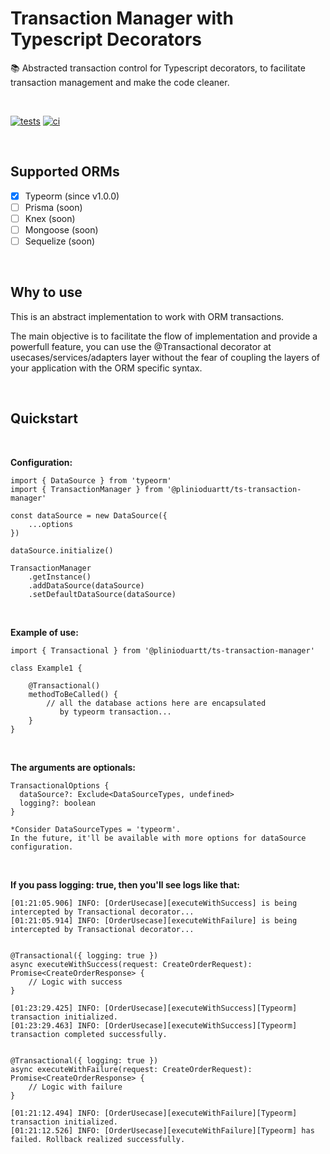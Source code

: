 # **Transaction Manager with Typescript Decorators**

📚 Abstracted transaction control for Typescript decorators, to facilitate transaction management and make the code cleaner.

<br>

[![tests](https://github.com/plinioduartt/ts-transaction-manager/actions/workflows/tests.yml/badge.svg?branch=master)](https://github.com/plinioduartt/ts-transaction-manager/actions/workflows/tests.yml)
[![ci](https://github.com/plinioduartt/ts-transaction-manager/actions/workflows/ci.yml/badge.svg?branch=master)](https://github.com/plinioduartt/ts-transaction-manager/actions/workflows/ci.yml)

<br>

## **Supported ORMs**

- [x] Typeorm (since v1.0.0)
- [ ] Prisma (soon)
- [ ] Knex (soon)
- [ ] Mongoose (soon)
- [ ] Sequelize (soon)

<br>

## **Why to use**

This is an abstract implementation to work with ORM transactions.

The main objective is to facilitate the flow of implementation and provide a powerfull feature, you can use the @Transactional decorator at usecases/services/adapters layer without the fear of coupling the layers of your application with the ORM specific syntax.

<br>

## **Quickstart**

<br>

**Configuration:**
```
import { DataSource } from 'typeorm'
import { TransactionManager } from '@plinioduartt/ts-transaction-manager'

const dataSource = new DataSource({
	...options
})

dataSource.initialize()

TransactionManager
	.getInstance()
	.addDataSource(dataSource)
	.setDefaultDataSource(dataSource)
```
<br>

**Example of use:**
```
import { Transactional } from '@plinioduartt/ts-transaction-manager'

class Example1 {

	@Transactional()
	methodToBeCalled() {
		// all the database actions here are encapsulated
		   by typeorm transaction...
	}
}
```
<br>

**The arguments are optionals:**
```
TransactionalOptions {
  dataSource?: Exclude<DataSourceTypes, undefined>
  logging?: boolean
}

*Consider DataSourceTypes = 'typeorm'.
In the future, it'll be available with more options for dataSource configuration.
```
<br>

**If you pass logging: true, then you'll see logs like that:**
```
[01:21:05.906] INFO: [OrderUsecase][executeWithSuccess] is being intercepted by Transactional decorator...
[01:21:05.914] INFO: [OrderUsecase][executeWithFailure] is being intercepted by Transactional decorator...


@Transactional({ logging: true })
async executeWithSuccess(request: CreateOrderRequest): Promise<CreateOrderResponse> {
	// Logic with success
}

[01:23:29.425] INFO: [OrderUsecase][executeWithSuccess][Typeorm] transaction initialized.
[01:23:29.463] INFO: [OrderUsecase][executeWithSuccess][Typeorm] transaction completed successfully.


@Transactional({ logging: true })
async executeWithFailure(request: CreateOrderRequest): Promise<CreateOrderResponse> {
	// Logic with failure
}

[01:21:12.494] INFO: [OrderUsecase][executeWithFailure][Typeorm] transaction initialized.
[01:21:12.526] INFO: [OrderUsecase][executeWithFailure][Typeorm] has failed. Rollback realized successfully.
```

